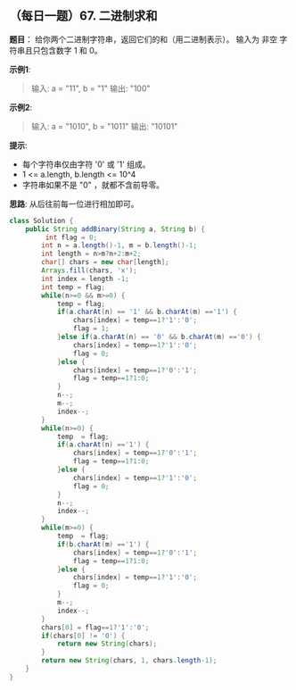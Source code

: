 ## （每日一题）67. 二进制求和
**题目**：
给你两个二进制字符串，返回它们的和（用二进制表示）。
输入为 非空 字符串且只包含数字 1 和 0。

**示例1**:
>输入: a = "11", b = "1"
输出: "100"

**示例2**:
>输入: a = "1010", b = "1011"
输出: "10101"

**提示**:
* 每个字符串仅由字符 '0' 或 '1' 组成。
* 1 <= a.length, b.length <= 10^4
* 字符串如果不是 "0" ，就都不含前导零。

**思路**:
从后往前每一位进行相加即可。
```java
class Solution {
    public String addBinary(String a, String b) {
         int flag = 0;
        int n = a.length()-1, m = b.length()-1;
        int length = n>m?n+2:m+2;
        char[] chars = new char[length];
        Arrays.fill(chars, 'x');
        int index = length -1;
        int temp = flag;
        while(n>=0 && m>=0) {
        	temp = flag;
        	if(a.charAt(n) == '1' && b.charAt(m) =='1') {
        		chars[index] = temp==1?'1':'0';
        		flag = 1;
        	}else if(a.charAt(n) == '0' && b.charAt(m) =='0') {
        		chars[index] = temp==1?'1':'0';
        		flag = 0;
        	}else {
        		chars[index] = temp==1?'0':'1';
        		flag = temp==1?1:0;
        	}
        	n--;
        	m--;
        	index--;
        }
        while(n>=0) {
        	temp  = flag;
        	if(a.charAt(n) =='1') {
        		chars[index] = temp==1?'0':'1';
        		flag = temp==1?1:0;
        	}else {
        		chars[index] = temp==1?'1':'0';
        		flag = 0;
        	}
        	n--;
        	index--;
        }
        while(m>=0) {
        	temp  = flag;
        	if(b.charAt(m) =='1') {
        		chars[index] = temp==1?'0':'1';
        		flag = temp==1?1:0; 
        	}else {
        		chars[index] = temp==1?'1':'0';
        		flag = 0;
        	}
        	m--;
        	index--;
        }
        chars[0] = flag==1?'1':'0';
        if(chars[0] != '0') {
        	return new String(chars);
        }
        return new String(chars, 1, chars.length-1);
    }
}
```